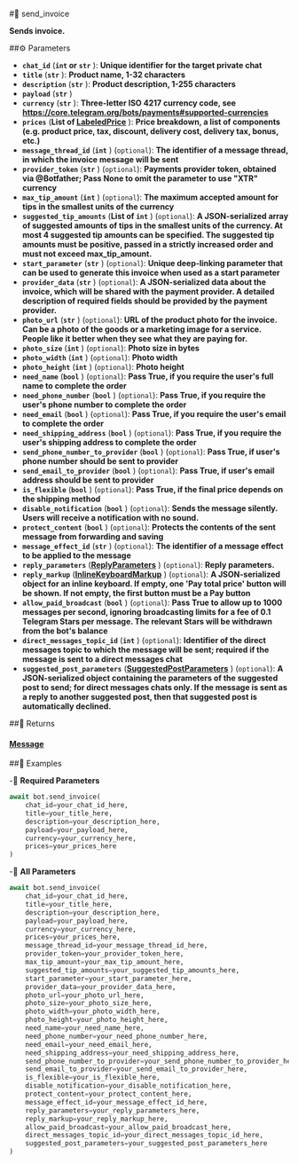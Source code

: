 #🔧 send_invoice

**Sends invoice.**

##⚙️ Parameters

- **`chat_id`** (**`int` or `str`** ): **Unique identifier for the target private chat**
- **`title`** (**`str`** ): **Product name, 1-32 characters**
- **`description`** (**`str`** ): **Product description, 1-255 characters**
- **`payload`** (**`str`** )
- **`currency`** (**`str`** ): **Three-letter ISO 4217 currency code,
see https://core.telegram.org/bots/payments#supported-currencies**
- **`prices`** (**List of [LabeledPrice](../types/LabeledPrice.md)** ): **Price breakdown, a list of components
(e.g. product price, tax, discount, delivery cost, delivery tax, bonus, etc.)**
- **`message_thread_id`** (**`int`** ) (`optional`): **The identifier of a message thread, in which the invoice message will be sent**
- **`provider_token`** (**`str`** ) (`optional`): **Payments provider token, obtained via @Botfather; Pass None to omit the parameter
to use "XTR" currency**
- **`max_tip_amount`** (**`int`** ) (`optional`): **The maximum accepted amount for tips in the smallest units of the currency**
- **`suggested_tip_amounts`** (**List of `int`** ) (`optional`): **A JSON-serialized array of suggested amounts of tips in the smallest
units of the currency.  At most 4 suggested tip amounts can be specified. The suggested tip
amounts must be positive, passed in a strictly increased order and must not exceed max_tip_amount.**
- **`start_parameter`** (**`str`** ) (`optional`): **Unique deep-linking parameter that can be used to generate this invoice
when used as a start parameter**
- **`provider_data`** (**`str`** ) (`optional`): **A JSON-serialized data about the invoice, which will be shared with the payment provider.
A detailed description of required fields should be provided by the payment provider.**
- **`photo_url`** (**`str`** ) (`optional`): **URL of the product photo for the invoice. Can be a photo of the goods
or a marketing image for a service. People like it better when they see what they are paying for.**
- **`photo_size`** (**`int`** ) (`optional`): **Photo size in bytes**
- **`photo_width`** (**`int`** ) (`optional`): **Photo width**
- **`photo_height`** (**`int`** ) (`optional`): **Photo height**
- **`need_name`** (**`bool`** ) (`optional`): **Pass True, if you require the user's full name to complete the order**
- **`need_phone_number`** (**`bool`** ) (`optional`): **Pass True, if you require the user's phone number to complete the order**
- **`need_email`** (**`bool`** ) (`optional`): **Pass True, if you require the user's email to complete the order**
- **`need_shipping_address`** (**`bool`** ) (`optional`): **Pass True, if you require the user's shipping address to complete the order**
- **`send_phone_number_to_provider`** (**`bool`** ) (`optional`): **Pass True, if user's phone number should be sent to provider**
- **`send_email_to_provider`** (**`bool`** ) (`optional`): **Pass True, if user's email address should be sent to provider**
- **`is_flexible`** (**`bool`** ) (`optional`): **Pass True, if the final price depends on the shipping method**
- **`disable_notification`** (**`bool`** ) (`optional`): **Sends the message silently. Users will receive a notification with no sound.**
- **`protect_content`** (**`bool`** ) (`optional`): **Protects the contents of the sent message from forwarding and saving**
- **`message_effect_id`** (**`str`** ) (`optional`): **The identifier of a message effect to be applied to the message**
- **`reply_parameters`** (**[ReplyParameters](../types/ReplyParameters.md)** ) (`optional`): **Reply parameters.**
- **`reply_markup`** (**[InlineKeyboardMarkup](../types/InlineKeyboardMarkup.md)** ) (`optional`): **A JSON-serialized object for an inline keyboard. If empty,
one 'Pay total price' button will be shown. If not empty, the first button must be a Pay button**
- **`allow_paid_broadcast`** (**`bool`** ) (`optional`): **Pass True to allow up to 1000 messages per second, ignoring broadcasting limits for a fee of 0.1 Telegram Stars per message.
The relevant Stars will be withdrawn from the bot's balance**
- **`direct_messages_topic_id`** (**`int`** ) (`optional`): **Identifier of the direct messages topic to which the message will be sent; required if the message is sent to a direct messages chat**
- **`suggested_post_parameters`** (**[SuggestedPostParameters](../types/SuggestedPostParameters.md)** ) (`optional`): **A JSON-serialized object containing the parameters of the suggested post to send; for direct messages chats only. If the message is sent as a reply to another suggested post, then that suggested post is automatically declined.**

##📲 Returns

#### [Message](../types/Message.md)

##📀 Examples

-🪫 **Required Parameters**

```python
await bot.send_invoice(
    chat_id=your_chat_id_here,
    title=your_title_here,
    description=your_description_here,
    payload=your_payload_here,
    currency=your_currency_here,
    prices=your_prices_here
)
```

-🔋 **All Parameters**

```python
await bot.send_invoice(
    chat_id=your_chat_id_here,
    title=your_title_here,
    description=your_description_here,
    payload=your_payload_here,
    currency=your_currency_here,
    prices=your_prices_here,
    message_thread_id=your_message_thread_id_here,
    provider_token=your_provider_token_here,
    max_tip_amount=your_max_tip_amount_here,
    suggested_tip_amounts=your_suggested_tip_amounts_here,
    start_parameter=your_start_parameter_here,
    provider_data=your_provider_data_here,
    photo_url=your_photo_url_here,
    photo_size=your_photo_size_here,
    photo_width=your_photo_width_here,
    photo_height=your_photo_height_here,
    need_name=your_need_name_here,
    need_phone_number=your_need_phone_number_here,
    need_email=your_need_email_here,
    need_shipping_address=your_need_shipping_address_here,
    send_phone_number_to_provider=your_send_phone_number_to_provider_here,
    send_email_to_provider=your_send_email_to_provider_here,
    is_flexible=your_is_flexible_here,
    disable_notification=your_disable_notification_here,
    protect_content=your_protect_content_here,
    message_effect_id=your_message_effect_id_here,
    reply_parameters=your_reply_parameters_here,
    reply_markup=your_reply_markup_here,
    allow_paid_broadcast=your_allow_paid_broadcast_here,
    direct_messages_topic_id=your_direct_messages_topic_id_here,
    suggested_post_parameters=your_suggested_post_parameters_here
)
```
